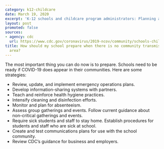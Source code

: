 ```yaml
---
category: k12-childcare
date: March 19, 2020
excerpt: 'K-12 schools and childcare program administrators: Planning and preparedness'
layout: post
promoted: false
sources:
- agency: cdc
  url: https://www.cdc.gov/coronavirus/2019-ncov/community/schools-childcare/schools-faq.html
title: How should my school prepare when there is no community transmission in our
  area?
---
```


The most important thing you can do now is to prepare. Schools need to be ready if COVID-19 does appear in their communities. Here are some strategies:

* Review, update, and implement emergency operations plans.
* Develop information-sharing systems with partners.
* Teach and reinforce health hygiene practices.
* Intensify cleaning and disinfection efforts.
* Monitor and plan for absenteeism.
* Assess group gatherings and events. Follow current guidance about non-critical gatherings and events.
* Require sick students and staff to stay home. Establish procedures for students and staff who are sick at school.
* Create and test communications plans for use with the school community.
* Review CDC’s guidance for business and employers.